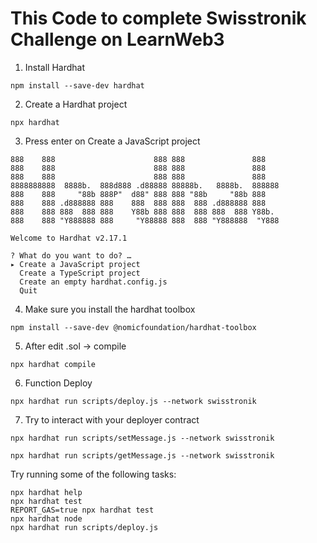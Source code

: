 # This Code to complete Swisstronik Challenge on LearnWeb3

1. Install Hardhat
```
npm install --save-dev hardhat
```
2.  Create a Hardhat project
```
npx hardhat
```
3. Press enter on Create a JavaScript project
```
888    888                      888 888               888
888    888                      888 888               888
888    888                      888 888               888
8888888888  8888b.  888d888 .d88888 88888b.   8888b.  888888
888    888     "88b 888P"  d88" 888 888 "88b     "88b 888
888    888 .d888888 888    888  888 888  888 .d888888 888
888    888 888  888 888    Y88b 888 888  888 888  888 Y88b.
888    888 "Y888888 888     "Y88888 888  888 "Y888888  "Y888

Welcome to Hardhat v2.17.1

? What do you want to do? …
▸ Create a JavaScript project
  Create a TypeScript project
  Create an empty hardhat.config.js
  Quit
```
4. Make sure you install the hardhat toolbox
```
npm install --save-dev @nomicfoundation/hardhat-toolbox
``` 
5. After edit .sol -> compile
```
npx hardhat compile
```
6. Function Deploy
```
npx hardhat run scripts/deploy.js --network swisstronik
```
7. Try to interact with your deployer contract
```
npx hardhat run scripts/setMessage.js --network swisstronik
```
```
npx hardhat run scripts/getMessage.js --network swisstronik
```


Try running some of the following tasks:

```shell
npx hardhat help
npx hardhat test
REPORT_GAS=true npx hardhat test
npx hardhat node
npx hardhat run scripts/deploy.js
```
